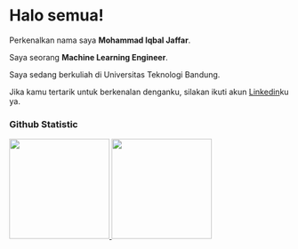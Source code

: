 # Halo semua! 
 
Perkenalkan nama saya **Mohammad Iqbal Jaffar**.<br>
 
Saya seorang **Machine Learning Engineer**.<br>
 
Saya sedang berkuliah di Universitas Teknologi Bandung.
 
Jika kamu tertarik untuk berkenalan denganku, silakan ikuti akun [Linkedin](https://www.linkedin.com/in/mohammad-iqbal-jaffar/)ku ya.

### Github Statistic
<p align="left">
<a href="https://github.com/penuliscode">
  <img height="180em" src="https://github-readme-stats-eight-theta.vercel.app/api?username=penuliscode&show_icons=true&theme=algolia&include_all_commits=true&count_private=true"/>
  <img height="180em" src="https://github-readme-stats-eight-theta.vercel.app/api/top-langs/?username=penuliscode&layout=compact&layout=compact&theme=algolia"/>
</a>
</p>

